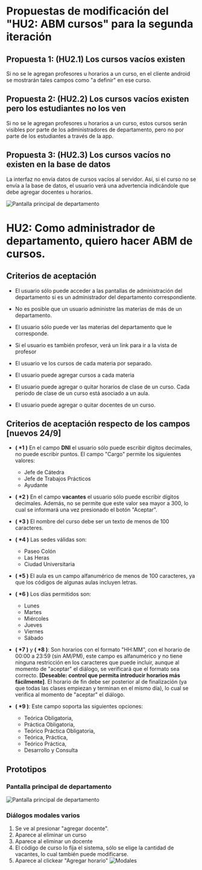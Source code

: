# Propuestas de modificación del "HU2: ABM cursos" para la segunda iteración


## Propuesta 1: (HU2.1) Los cursos vacíos existen
Si no se le agregan profesores u horarios a un curso, en el cliente android se mostrarán tales campos como "a definir" en ese curso.

## Propuesta 2: (HU2.2) Los cursos vacíos existen pero los estudiantes no los ven
Si no se le agregan profesores u horarios a un curso, estos cursos serán visibles por parte de los administradores de departamento, pero no por parte de los estudiantes a través de la app.

## Propuesta 3: (HU2.3) Los cursos vacíos no existen en la base de datos
La interfaz no envía datos de cursos vacíos al servidor. Así, si el curso no se envía a la base de datos, el usuario verá una advertencia indicándole que debe agregar docentes u horarios.

![Pantalla principal de departamento](./prototipos/depto/depto-ppal-modificado.png)

# HU2: Como administrador de departamento, quiero hacer ABM de cursos.

## Criterios de aceptación
 - El usuario sólo puede acceder a las pantallas de administración del departamento si es un administrador del departamento correspondiente.
 
 - No es posible que un usuario administre las materias de más de un departamento.
 
 - El usuario sólo puede ver las materias del departamento que le corresponde.
 
 - Si el usuario es también profesor, verá un link para ir a la vista de profesor
 
 - El usuario ve los cursos de cada materia por separado.
 
 - El usuario puede agregar cursos a cada materia
 
 - El usuario puede agregar o quitar horarios de clase de un curso. Cada período de clase de un curso está asociado a un aula.
 
 - El usuario puede agregar o quitar docentes de un curso.
 
## Criterios de aceptación respecto de los campos [nuevos 24/9]
 - **( \*1 )** En el campo **DNI** el usuario sólo puede escribir dígitos decimales, no puede escribir puntos. El campo "Cargo" permite los siguientes valores:
    - Jefe de Cátedra
    - Jefe de Trabajos Prácticos
    - Ayudante
    
 - **( \*2 )** En el campo **vacantes** el usuario sólo puede escribir dígitos decimales. Además, no se permite que este valor sea mayor a 300, lo cual se informará una vez presionado el botón "Aceptar".
 
 - **( \*3 )** El nombre del curso debe ser un texto de menos de 100 caracteres.
 
 - **( \*4 )** Las sedes válidas son:
    - Paseo Colón
    - Las Heras
    - Ciudad Universitaria
    
 - **( \*5 )** El aula es un campo alfanumérico de menos de 100 caracteres, ya que los códigos de algunas aulas incluyen letras.
 
 - **( \*6 )** Los días permitidos son:
    - Lunes
    - Martes
    - Miércoles
    - Jueves
    - Viernes
    - Sábado
    
 - **( \*7 )** y **( \*8 )**: Son horarios con el formato "HH:MM", con el horario de 00:00 a 23:59 (sin AM/PM), este campo es alfanumérico y no tiene ninguna restricción en los caracteres que puede incluir, aunque al momento de "aceptar" el diálogo, se verificará que el formato sea correcto. **[Deseable: control que permita introducir horarios más fácilmente]**. El horario de fin debe ser posterior al de finalización (ya que todas las clases empiezan y terminan en el mismo día), lo cual se verifica al momento de "aceptar" el diálogo.
 
 - **( \*9 )**: Este campo soporta las siguientes opciones:
    - Teórica Obligatoria, 
    - Práctica Obligatoria, 
    - Teórico Práctica Obligatoria, 
    - Teórica, Práctica, 
    - Teórico Práctica,
    - Desarrollo y Consulta

## Prototipos
### Pantalla principal de departamento
![Pantalla principal de departamento](./prototipos/depto/depto-ppal.png)

### Diálogos modales varios
1. Se ve al presionar "agregar docente".
2. Aparece al eliminar un curso
3. Aparece al eliminar un docente
4. El código de curso lo fija el sistema, sólo se elige la cantidad de vacantes, lo cual también puede modificarse.
5. Aparece al clickear "Agregar horario"
![Modales](./prototipos/depto/depto-modales.png)
